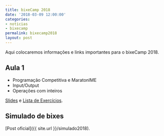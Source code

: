 ```yaml
---
title: bixeCamp 2018
date: '2018-03-09 12:00:00'
categories:
- noticias
- bixecamp
permalink: bixecamp2018
layout: post
---
```


Aqui colocaremos informações e links importantes para o bixeCamp 2018.

## Aula 1
- Programação Competitiva e MaratonIME
- Input/Output
- Operações com inteiros

[Slides](https://slides.com/victorsenam/bixecamp2018-01/) e [Lista de Exercícios](https://docs.google.com/spreadsheets/d/1HhwY-lslAjU7bebiImGcdWWT1jyuVvm3ttp-8gJS3Rg/edit#gid=0).

## Simulado de bixes
[Post oficial]({{ site.url }}/simulado2018).
